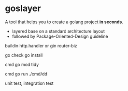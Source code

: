 # goslayer

A tool that helps you to create a golang project **in seconds**.

* layered base on a standard architecture layout
* followed by Package-Oriented-Design guideline

buildin http.handler or gin
router-biz

go check go install

cmd go mod tidy

cmd go run ./cmd/dd

unit test, integration test
